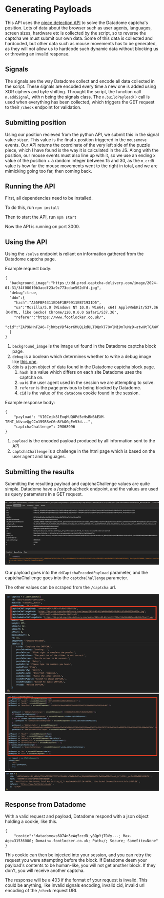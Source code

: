 # Generating Payloads

This API uses the [piece detection API](https://github.com/joekav/SlideCaptcha/tree/main/detection) to solve the Datadome captcha's position. Lots of data about the browser such as user agents, languages, screen sizes, hardware etc is collected by the script, so to reverse the captcha we must submit our own data. Some of this data is collected and hardcoded, but other data such as mouse movements has to be generated, as they will not allow us to hardcode such dynamic data without blocking us or throwing an invalid response.

## Signals

The signals are the way Datadome collect and encode all data collected in the script. These signals are encoded every time a new one is added using XOR ciphers and byte shifting. Throught the script, the function call `n.addSignal`, with n being the signals class. The `n.buildPayload()` call is used when everything has been collected, which triggers the GET request to their `/check` endpoint for validation.

## Submitting position

Using our position recieved from the python API, we submit this in the signal value `xUser`. This value is the final x position triggered in the `mousemove` events. Our API returns the coordinate of the very left side of the puzzle piece, which I have found is the way it is calculated in the JS. Along with the position, our mouse events must also line up with it, so we use an ending x value of the position + a random integer between 15 and 30, as the `m_crdR` value is how far the mouse movements went to the right in total, and we are mimicking going too far, then coming back.

## Running the API
First, all dependencies need to be installed.

To do this, run `npm install`

Then to start the API, run `npm start`

Now the API is running on port 3000.

## Using the API


Using the `/solve` endpoint is reliant on information gathered from the Datadome captcha page.

Example request body:
```
{
  "background_image":"https://dd.prod.captcha-delivery.com/image/2024-01-31/34f080f0b3acdf23a9c773cdae562dfd.jpg",
  "debug":true,
  "ddm":{
    "hash":"A55FBF4311ED6F1BF9911EB71931D5",
    "ua":"Mozilla/5.0 (Windows NT 10.0; Win64; x64) AppleWebKit/537.36 (KHTML, like Gecko) Chrome/120.0.0.0 Safari/537.36",
    "referer":"https://www.footlocker.co.uk/",
    "cid":"ZAP9NHnF2A6~FjhWpzVDf4orKMUQLkdULT0QnkT70vlMi9nTuMzD~atwHtTCAWVTvsLk3VYPh8Xr_0DMokFo7CS4EqJ~V9LNFOP02GOIoktAj53FV4rOtD8eWam1ueVX"
  }
}
```

1. `background_image` is the image url found in the Datadome captcha block page.
2. `debug` is a boolean which determines whether to write a debug image like [this one](https://github.com/joekav/SlideCaptcha/blob/main/.github/images/debug.jpg).
3. `ddm` is a json object of data found in the Datadome captcha block page.
   1. `hash` is a value which differs on each site Datadome uses the captcha on.
   2. `ua` is the user agent used in the session we are attempting to solve.
   3. `referer` is the page previous to being blocked by Datadome.
   4. `cid` is the value of the `datadome` cookie found in the session.


Example response body:

```
{
    "payload": "VI0Ceik8lExqHUQ0Pd5eHsBN6kEXM-TEHI_kUvueQgCCn159B8vC6n8YkOGgEv53d...",
    "captchaChallenge": 29868996
}
```

1. `payload` is the encoded payload produced by all information sent to the API
2. `captchaChallenge` is a challenge in the html page which is based on the user agent and languages.


## Submitting the results

Submitting the resulting payload and captchaChallenge values are quite simple. Datadome have a /catpcha/check endpoint, and the values are used as query parameters in a GET request.

![submit](https://github.com/joekav/SlideCaptcha/blob/main/.github/images/submit.png?raw=true)

Our payload goes into the `ddCaptchaEncodedPayload` parameter, and the captchaChallenge goes into the `captchaChallenge` parameter.


The other values can be scraped from the `/captcha` url.

![challengeVals](https://github.com/joekav/SlideCaptcha/blob/main/.github/images/challengeVals.png?raw=true)
![submitParams](https://github.com/joekav/SlideCaptcha/blob/main/.github/images/submitParams.png?raw=true)
![ddm](https://github.com/joekav/SlideCaptcha/blob/main/.github/images/ddm.png?raw=true)


## Response from Datadome

With a valid request and payload, Datadome respond with a json object holding a cookie, like this.
```
{
    "cookie":"datadome=s6O74n3eWq5ccdD_y8QpYjTOVy...; Max-Age=31536000; Domain=.footlocker.co.uk; Path=/; Secure; SameSite=None"
}
```

This cookie can then be injected into your session, and you can retry the request you were attempting before the block. If Datadome deem your payload's contents to be human-like, you will not get another block. If they don't, you will receive another captcha.

The response will be a 403 if the format of your request is invalid. This could be anything, like invalid signals encoding, invalid cid, invalid url encoding of the `/check` request URL
